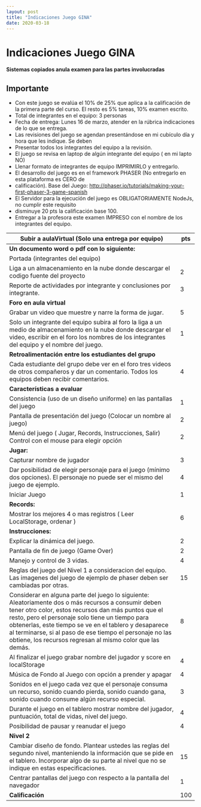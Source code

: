 ```yaml
---
layout: post
title: "Indicaciones Juego GINA"
date: 2020-03-18
---
```


# Indicaciones Juego GINA

#### Sistemas copiados anula examen para las partes involucradas

## Importante
* Con este juego se evalúa el 10% de 25% que aplica a la calificación de la primera parte del curso. El resto es 5% tareas, 10% examen escrito.
* Total de integrantes en el equipo: 3 personas
* Fecha de entrega: Lunes 16 de marzo, atender en la rúbrica indicaciones de lo que se entrega.
* Las revisiones del juego se agendan presentándose en mi cubículo día y hora que les indique. Se deben
* Presentar todos los integrantes del equipo a la revisión.
* El juego se revisa en laptop de algún integrante del equipo ( en mi lapto NO)
* Llenar formato de integrantes de equipo IMPRIMIRLO y entregarlo.
* El desarrollo del juego es en el framework PHASER (No entregarlo en esta plataforma es CERO de
* calificación). Base del Juego: http://phaser.io/tutorials/making-your-first-phaser-3-game-spanish
* El Servidor para la ejecución del juego es OBLIGATORIAMENTE NodeJs, no cumplir este requisito
* disminuye 20 pts la calificación base 100.
* Entregar a la profesora este examen IMPRESO con el nombre de los integrantes del equipo.

| Subir a aulaVirtual (Solo una entrega por equipo)                                                                                                                                                                                                                                                                                                                                                  | pts |
|----------------------------------------------------------------------------------------------------------------------------------------------------------------------------------------------------------------------------------------------------------------------------------------------------------------------------------------------------------------------------------------------------|-----|
| **Un documento word o pdf con lo siguiente:**                                                                                                                                                                                                                                                                      |     |
| Portada (integrantes del equipo)                                                                                                                                                                                                                                                                                                                                                                 |     |
| Liga a un almacenamiento en la nube donde descargar el codigo fuente del proyecto                                                                                                                                                                                                                                                                                                                | 2   |
| Reporte de actividades por integrante y conclusiones por integrante.                                                                                                                                                                                                                                                                                                                             | 3   |
| **Foro en aula virtual**                                                                                                                                                                                                                                                                                                                                                                               |     |
| Grabar un video que muestre y narre la forma de jugar.                                                                                                                                                                                                                                                                                                                                           | 5   |
| Solo un integrante del equipo subira al foro la liga a un medio de almacenamiento en la nube donde descargar el video, escribir en el foro los nombres de los integrantes del equipo y el nombre del juego.                                                                                                                                                                                      | 1   |
| **Retroalimentación entre los estudiantes del grupo**                                                                                                                                                                                                                                                                                                                                                  |     |
| Cada estudiante del grupo debe ver en el foro tres videos de otros compañeros y dar un comentario. Todos los equipos deben recibir comentarios.                                                                                                                                                                                                                                                  | 4   |
| **Características a evaluar**                                                                                                                                                                                                                                                                                                                                                                         |     |
| Consistencia (uso de un diseño uniforme) en las pantallas del juego                                                                                                                                                                                                                                                                                                                                | 1   |
| Pantalla de presentación del juego (Colocar un nombre al juego)                                                                                                                                                                                                                                                                                                                                    | 2   |
| Menú del juego ( Jugar, Records, Instrucciones, Salir) Control con el mouse para elegir opción                                                                                                                                                                                                                                                                                                     | 2   |
| **Jugar:**                                                                                                                                                                                                                                                                                                                                                                                             |     |
| Capturar nombre de jugador                                                                                                                                                                                                                                                                                                                                                                      | 3   |
| Dar posibilidad de elegir personaje para el juego (mínimo dos opciones). El personaje no puede ser el mismo del juego de ejemplo.                                                                                                                                                                                                                                                               | 4   |
| Iniciar Juego                                                                                                                                                                                                                                                                                                                                                                                   | 1   |
| **Records:**                                                                                                                                                                                                                                                                                                                                                                                           |     |
| Mostrar los mejores 4 o mas registros ( Leer LocalStorage, ordenar )                                                                                                                                                                                                                                                                                                                               | 6   |
| **Instrucciones:** |
| Explicar la dinámica del juego.                                                                                                                                                                                                                                                                                                                                                     | 2   |
| Pantalla de fin de juego (Game Over)                                                                                                                                                                                                                                                                                                                                                               | 2   |
| Manejo y control de 3 vidas.                                                                                                                                                                                                                                                                                                                                                                       | 4   |
| Reglas del juego del Nivel 1 a consideracion del equipo. Las imagenes del juego de ejemplo de phaser deben ser cambiadas por otras.                                                                                                                                                                                                                                                                | 15  |
|  Considerar en alguna parte del juego lo siguiente: Aleatoriamente dos o más recursos a consumir deben tener otro color, estos recursos dan más puntos que el resto, pero el personaje solo tiene un tiempo para obtenerlas, este tiempo se ve en el tablero y desaparece al terminarse, si al paso de ese tiempo el personaje no las obtiene, los recursos regresan al mismo color que las demás. | 8   |
| Al finalizar el juego grabar nombre del jugador y score en localStorage                                                                                                                                                                                                                                                                                                                            | 4   |
| Música de Fondo al Juego con opción a prender y apagar                                                                                                                                                                                                                                                                                                                                             | 4   |
|  Sonidos en el juego cada vez que el personaje consuma un recurso, sonido cuando pierda, sonido cuando gana, sonido cuando consume algún recurso especial.                                                                                                                                                                                                                                         | 3   |
| Durante el juego en el tablero mostrar nombre del jugador, puntuación, total de vidas, nivel del juego.                                                                                                                                                                                                                                                                                            | 4   |
| Posibilidad de pausar y reanudar el juego                                                                                                                                                                                                                                                                                                                                                          | 4   |
|**Nivel 2**|
|Cambiar diseño de fondo. Plantear ustedes las reglas del segundo nivel, manteniendo la información que se pide en el tablero. Incorporar algo de su parte al nivel que no se indique en estas especificaciones.                                                                                                                                                    | 15  |
| Centrar pantallas del juego con respecto a la pantalla del navegador                                                                                                                                                                                                                                                                                                                               | 1   |
| **Calificación**                                                                                                                                                                                                                                                                                                                                                                                       | 100 |
